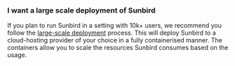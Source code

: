 ###  **I want a large scale deployment of Sunbird**
If you plan to run Sunbird in a setting with 10k+ users, we recommend you follow the [large-scale deployment](/install/large-scale-cloud) process. This will deploy Sunbird to a cloud-hosting provider of your choice in a fully containerised manner. The containers allow you to scale the resources Sunbird consumes based on the usage.
